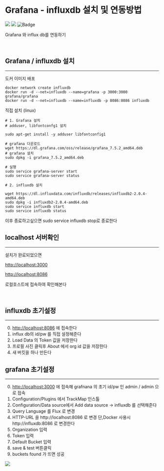 # Grafana - influxdb 설치 및 연동방법

<p>
<img src="https://img.shields.io/badge/InfluxDB-22ADF6?style=flat&logo=InfluxDB&logoColor=white"/>
<img src="https://img.shields.io/badge/Grafana-F46800?style=flat&logo=Grafana&logoColor=white"/>
<img src="https://img.shields.io/badge/Docker-2496ED?style=flat&logo=Docker&logoColor=white" alt="Badge"/>

</p>

Grafana 와 influx db를 연동하기
<br>

<br>

## Grafana / influxdb 설치

---

도커 이미지 배포

```
docker network create influxdb
docker run -d --net=influxdb --name=grafana -p 3000:3000 grafana/grafana
docker run -d --net=influxdb --name=influxdb -p 8086:8086 influxdb
```

직접 설치 (linux)

```
# 1. Grafana 설치
# adduser, libfontconfg1 설치

sudo apt-get install -y adduser libfontconfig1

# grafana 다운로드
wget https://dl.grafana.com/oss/release/grafana_7.5.2_amd64.deb
# grafana 설치
sudo dpkg -i grafana_7.5.2_amd64.deb

# 실행
sudo service grafana-server start
sudo service grafana-server status

# 2. influxdb 설치

wget https://dl.influxdata.com/influxdb/releases/influxdb2-2.0.4-amd64.deb
sudo dpkg -i influxdb2-2.0.4-amd64.deb    
sudo service influxdb start
sudo service influxdb status

```

이후 종료하고싶으면 sudo service influxdb stop로 종료한다

## localhost 서버확인

---

설치가 완료되었으면

[http://localhost:3000](http://localhost:3000)

[http://localhost:8086](http://localhost:8086)

로컬호스트에 접속하여 확인해본다

<br>

## influxdb 초기설정

---

0. [http://localhost:8086](http://localhost:8086) 에 접속한다
1. influx db의 id/pw 를 직접 설정해준다
2. Load Data 의 Token 값을 저장한다
3. 프로필 사진 클릭후 About 에서 org id 값을 저장한다
4. 새 버킷을 하나 만든다

## grafana 초기설정

---

0. [http://localhost:3000](http://localhost:3000) 에 접속해 grafnana 의 초기 id/pw 인 admin / admin 으로 접속
1. Configuration/Plugins 에서 TrackMap 인스톨
2. Configuration/Data source에서 Add data source -> influxdb 를 선택해준다
3. Query Language 를 Flux 로 변경
4. HTTP-URL 을 http://localhost:8086 로 변경 단,Docker 사용시 http://influxdb:8086 로 변경한다
5. Organization 입력
6. Token 입력
7. Default Bucket 입력
8. save & test 버튼클릭
9. buckets found 가 뜨면 성공

![](https://lh3.googleusercontent.com/fife/AAWUweU8Lao-dstG4ZW9cHzzTdvtuFK6a2h-y6psd8c6aALajmn9dNXMM-nWsGFpgJbMrLm-mhFlc2q4D2jdZvE5W_iajARaXBr8OCC9xl_XkiLLL-j2b1NclnUSvW8r12lABWJeX-l5DxZVM2YGXI6j0Ro5Ww3E2YuMJZHJVKx28VMi00fUjkHdCouY8A1OHSmUcetEtPx24xTwo6iJW-YCzJNgPWdJ4N4rU9jnrcWJ_PGdY8wH7tqdkXDzTQIOVP2UllBYzcT8kpapKvA4U2e-xtzKY7lXQIwrT22mVXU12X4pgcen72mjc0eIyYtVsa6T3axZn0Lv6IWqMqMZLz5DGItoUh6Ikb1Hr1zrqWSKYlmCKfN52SScQ7ybwjsJhshAxeuTpr_Bvs4EPix0UMX1tjrUKBRuX3x5giQ-A-0sCPNgDisfhbNBTCOKXP_0iTpNxiWFDGxmr_FAjLe38B6yTfuHYVITtRkxOV9eCZPhu07JHYChLYw3RZw43Qp4Jg9X-4ocn71q1AfeqQrA5BogEBfeAo3-iXGcJUDrVe3gATUm4wbA4t4obzXXSBSSjITDOBkoHUap6Qy0gPPBCCqgbHFB0-xFIYTm7Hlf0o8bB4QZJEs1lpPymOMy4aWLyUr6N94_QTkpeAnP0yQQqdpefYh674q6yIWjIUgn_NKZBQD_s1hJyofekqd3veEc9Vz8Sb3010vMFwnml5Czavjrs4F6o5fCAg8gS-r6uvIfMsZqFmvRJ0YWKJq2sFGdl3ka5dJDgkyaGXy21kpVassk7i8epgIwx1sE3cwTM_-5lQ3uxPHnAbF-aVE_l86cLqYjQGtqQsdyTlU0AIxzL4RTGmWZgR0phgQwyFzL1eEuRYBe6wHnJ1IoPBUycHpLRLCCt5iDwcL4jf36XcZ2Jqkx3JUElVC6ZfaeC57xmpw7iPSoLwlGoW47knuw19D3BXjc6edwPPIiqtZ7BV7ZnasY5XSOKkHpWVPmXQhYHRJQVMm1ljRSFm9GW4yqfZ0HqvRf1BudHIgI7xFgijeEaiz6UCzaj5sKPbDaRIbS6m4ZTvR-zyBDP8h2DDQ05mRTY9pm04-DxfrYMstvgBsSB4Rpznzr9NGZeCVj7xKziVF3jQVMAtngjiXKOQ4fytR2sdQkgkXkMQncH4miw0vHIHrxnNxCAKyY8mfQHJTEEzvwnAGgzWOjCUZnKl_LNriVDOVISzVQz0mV60iqbINVBc_NBXRNzD2rqTayj7AU_jjI1uJMB5xn1bKlTAT5nkgk6x-TPBcNLyk=w1920-h942)
